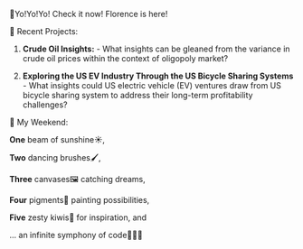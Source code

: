 👀Yo!Yo!Yo! Check it now! Florence is here!

🦩 Recent Projects:
  1. **Crude Oil Insights:**
    - What insights can be gleaned from the variance in crude oil prices within the context of oligopoly market?

  2. **Exploring the US EV Industry Through the US Bicycle Sharing Systems**
    - What insights could US electric vehicle (EV) ventures draw from US bicycle sharing system to address their long-term profitability challenges?

🌈 My Weekend:

**One** beam of sunshine☀️,

**Two** dancing brushes🖌️,

**Three** canvases🖼️ catching dreams,

**Four** pigments🎨 painting possibilities,

**Five** zesty kiwis🥝 for inspiration, and

... an infinite symphony of code👩🏻‍💻









<!---
florencex5/florencex5 is a ✨ special ✨ repository because its `README.md` (this file) appears on your GitHub profile.
You can click the Preview link to take a look at your changes.
--->
